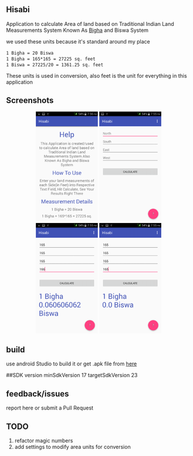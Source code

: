## Hisabi
Application to calculate Area of land based on Traditional Indian Land Measurements System Known As [Bigha](https://en.wikipedia.org/wiki/Bigha) and Biswa System

we used these units because it's standard around my place

    1 Bigha = 20 Biswa
    1 Bigha = 165*165 = 27225 sq. feet
    1 Biswa = 27225/20 = 1361.25 sq. feet

These units is used in conversion, also feet is the unit for everything in this application

## Screenshots
<p align="center"><img src="https://raw.githubusercontent.com/electron0zero/Hisabi/master/screenshots/1.png" height="300">
<img src="https://raw.githubusercontent.com/electron0zero/Hisabi/master/screenshots/2.png" height="300">
<img src="https://raw.githubusercontent.com/electron0zero/Hisabi/master/screenshots/3.png" height="300">
<img src="https://raw.githubusercontent.com/electron0zero/Hisabi/master/screenshots/4.png" height="300"></p>

## build
use android Studio to build it or get .apk file from [here](https://github.com/electron0zero/Hisabi/releases)

##SDK version
    minSdkVersion 17
    targetSdkVersion 23

## feedback/issues
report here or submit a Pull Request


## TODO
1. refactor magic numbers
2. add settings to modify area units for conversion

